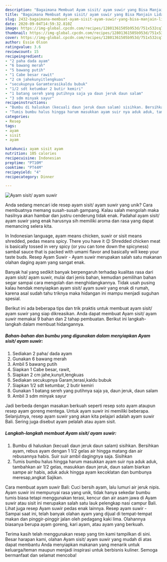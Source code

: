 ```yaml
---
description: "Bagaimana Membuat Ayam sisit/ ayam suwir yang Bisa Manjain Lidah"
title: "Bagaimana Membuat Ayam sisit/ ayam suwir yang Bisa Manjain Lidah"
slug: 2432-bagaimana-membuat-ayam-sisit-ayam-suwir-yang-bisa-manjain-lidah
date: 2020-09-04T14:59:32.810Z
image: https://img-global.cpcdn.com/recipes/12801361505b953d/751x532cq70/ayam-sisit-ayam-suwir-foto-resep-utama.jpg
thumbnail: https://img-global.cpcdn.com/recipes/12801361505b953d/751x532cq70/ayam-sisit-ayam-suwir-foto-resep-utama.jpg
cover: https://img-global.cpcdn.com/recipes/12801361505b953d/751x532cq70/ayam-sisit-ayam-suwir-foto-resep-utama.jpg
author: Essie Olson
ratingvalue: 3.6
reviewcount: 15
recipeingredient:
- "2 paha dada ayam"
- "6 bawang merah"
- "5 bawang putih"
- "1 Cabe besar rawit"
- "2 cm jahekunyitlengkuas"
- "secukupnya Garamterasikaldu bubuk"
- "1/2 sdt ketumbar 2 butir kemiri"
- "1 batang sereh yang putihnya saja ya daun jeruk daun salam"
- "3 sdm minyak sayur"
recipeinstructions:
- "Bumbu di haluskan (kecuali daun jeruk daun salam) sisihkan. Bersihkan ayam, rebus ayam dengan 1 1/2 gelas air hingga matang dan air rebusannya habis. Suir suir ambil dagingnya saja. Sisihkan"
- "Tumis bumbu halus hingga harum masukkan ayam suir nya aduk aduk, tambahkan air 1/2 gelas, masukkan daun jeruk, daun salam biarkan sampe air habis, aduk aduk hingga ayam kecoklatan dan bumbunya meresap,angkat Sajikan."
categories:
- Resep
tags:
- ayam
- sisit
- ayam

katakunci: ayam sisit ayam 
nutrition: 105 calories
recipecuisine: Indonesian
preptime: "PT10M"
cooktime: "PT44M"
recipeyield: "4"
recipecategory: Dinner

---
```



![Ayam sisit/ ayam suwir](https://img-global.cpcdn.com/recipes/12801361505b953d/751x532cq70/ayam-sisit-ayam-suwir-foto-resep-utama.jpg)

Anda sedang mencari ide resep ayam sisit/ ayam suwir yang unik? Cara membuatnya memang susah-susah gampang. Kalau salah mengolah maka hasilnya akan hambar dan justru cenderung tidak enak. Padahal ayam sisit/ ayam suwir yang enak harusnya sih memiliki aroma dan rasa yang dapat memancing selera kita.

In Indonesian language, ayam means chicken, suwir or sisit means shredded, pedas means spicy. There you have it 😉 Shredded chicken meat is basically tossed in very spicy (or you can tone down the spicyness) sambal sauce that is packed with umami flavor and basically will keep your taste buds. Resep Ayam Suwir - Ayam suwir merupakan salah satu makanan olahan daging ayam yang sangat enak.

Banyak hal yang sedikit banyak berpengaruh terhadap kualitas rasa dari ayam sisit/ ayam suwir, mulai dari jenis bahan, kemudian pemilihan bahan segar sampai cara mengolah dan menghidangkannya. Tidak usah pusing kalau hendak menyiapkan ayam sisit/ ayam suwir yang enak di rumah, karena asal sudah tahu triknya maka hidangan ini mampu menjadi suguhan spesial.


Berikut ini ada beberapa tips dan trik praktis untuk membuat ayam sisit/ ayam suwir yang siap dikreasikan. Anda dapat membuat Ayam sisit/ ayam suwir memakai 9 bahan dan 2 tahap pembuatan. Berikut ini langkah-langkah dalam membuat hidangannya.

<!--inarticleads1-->

##### Bahan-bahan dan bumbu yang digunakan dalam menyiapkan Ayam sisit/ ayam suwir:

1. Sediakan 2 paha/ dada ayam
1. Gunakan 6 bawang merah
1. Ambil 5 bawang putih
1. Siapkan 1 Cabe besar, rawit,
1. Siapkan 2 cm jahe,kunyit,lengkuas
1. Sediakan secukupnya Garam,terasi,kaldu bubuk
1. Siapkan 1/2 sdt ketumbar, 2 butir kemiri
1. Gunakan 1 batang sereh yang putihnya saja ya, daun jeruk, daun salam
1. Ambil 3 sdm minyak sayur


Jadi berbeda dengan masakan berkuah seperti resep soto ayam ataupun resep ayam goreng mentega. Untuk ayam suwir ini memiliki beberapa. Selanjutnya, resep ayam suwir yang akan kita pelajari adalah ayam suwir Bali. Sering juga disebut ayam pelalah atau ayam sisit. 

<!--inarticleads2-->

##### Langkah-langkah membuat Ayam sisit/ ayam suwir:

1. Bumbu di haluskan (kecuali daun jeruk daun salam) sisihkan. Bersihkan ayam, rebus ayam dengan 1 1/2 gelas air hingga matang dan air rebusannya habis. Suir suir ambil dagingnya saja. Sisihkan
1. Tumis bumbu halus hingga harum masukkan ayam suir nya aduk aduk, tambahkan air 1/2 gelas, masukkan daun jeruk, daun salam biarkan sampe air habis, aduk aduk hingga ayam kecoklatan dan bumbunya meresap,angkat Sajikan.


Cara membuat ayam suwir Bali: Cuci bersih ayam, lalu lumuri air jeruk nipis. Ayam suwir ini mempunyai rasa yang unik, tidak hanya sekedar bumbu tumis biasa tetapi menggunakan terasi, kencur dan air asam jawa di Ayam suwir atau sisit ini merupakan salah satu lauk pelengkap nasi campur Bali. Lihat juga resep Ayam suwir pedas enak lainnya. Resep ayam suwir - Sampai saat ini, telah banyak olahan ayam yang dijual di tempat-tempat makan dan pinggir-pinggir jalan oleh pedagang kaki lima. Olahannya biasanya berupa ayam goreng, kari ayam, atau ayam yang berkuah. 

Terima kasih telah menggunakan resep yang tim kami tampilkan di sini. Besar harapan kami, olahan Ayam sisit/ ayam suwir yang mudah di atas dapat membantu Anda menyiapkan makanan yang menarik untuk keluarga/teman maupun menjadi inspirasi untuk berbisnis kuliner. Semoga bermanfaat dan selamat mencoba!
